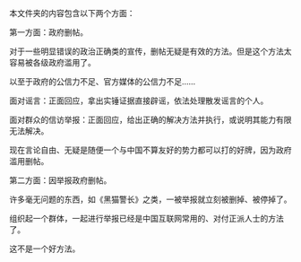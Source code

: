 本文件夹的内容包含以下两个方面：

第一方面：政府删帖。

对于一些明显错误的政治正确类的宣传，删帖无疑是有效的方法。但是这个方法太容易被各级政府滥用了。

以至于政府的公信力不足、官方媒体的公信力不足……

面对谣言：正面回应，拿出实锤证据直接辟谣，依法处理散发谣言的个人。

面对群众的信访举报：正面回应，给出正确的解决方法并执行，或说明其能力有限无法解决。

现在言论自由、无疑是随便一个与中国不算友好的势力都可以打的好牌，因为政府滥用删帖。

第二方面：因举报政府删帖。

许多毫无问题的东西，如《黑猫警长》之类，一被举报就立刻被删掉、被停掉了。

组织起一个群体，一起进行举报已经是中国互联网常用的、对付正派人士的方法了。

这不是一个好方法。
